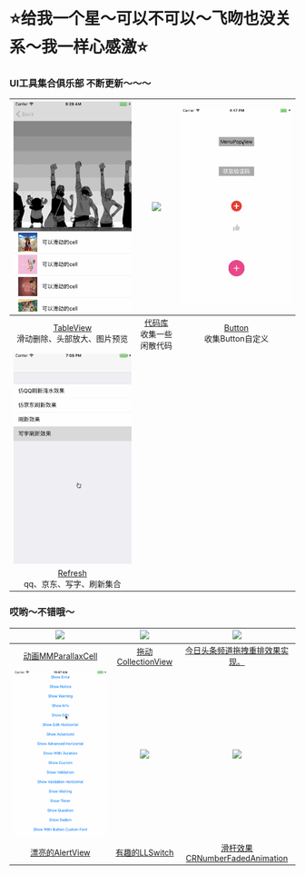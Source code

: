 # ⭐️给我一个星～可以不可以～飞吻也没关系～我一样心感激⭐️

### UI工具集合俱乐部   不断更新～～～

|[![](https://github.com/CooFree/CFCustomTableView/blob/master/CFCustomTableView/1.gif)](https://github.com/CooFree/CFCustomTableView)|[![](./pics/1.gif)](https://github.com/CooFree/BaseCode)|[![](https://github.com/CooFree/CFButton/blob/master/1.gif)](https://github.com/CooFree/CFButton)|
|:---:|:---:|:---:|
|[TableView](https://github.com/CooFree/CFCustomTableView)<br>滑动删除、头部放大、图片预览|[代码库](https://github.com/CooFree/BaseCode)<br>收集一些闲散代码|[Button](https://github.com/CooFree/CFButton)<br>收集Button自定义|
|[![](https://github.com/CooFree/CFRefresh/blob/master/1.gif)](https://github.com/CooFree/CFRefresh)|||
|[Refresh](https://github.com/CooFree/CFRefresh)<br>qq、京东、写字、刷新集合|||

### 哎哟～不错哦～
|[![](https://github.com/adad184/MMParallaxCell/blob/master/DEMO.gif)](https://github.com/adad184/MMParallaxCell)|[![](https://raw.githubusercontent.com/ra1028/RACollectionViewReorderableTripletLayout/master/Assets/animation.gif)](https://raw.githubusercontent.com/ra1028/RACollectionViewReorderableTripletLayout)|[![](https://github.com/asiosldh/BMDragCellCollectionView/blob/master/Resources/4.gif)](https://github.com/asiosldh/BMDragCellCollectionView)|
|:---:|:---:|:---:|
|[动画MMParallaxCell](https://github.com/adad184/MMParallaxCell)|[拖动CollectionView](https://raw.githubusercontent.com/ra1028/RACollectionViewReorderableTripletLayout)|[今日头条频道拖拽重排效果实现。](https://github.com/asiosldh/BMDragCellCollectionView)|
|[![](./pics/study2.gif)](https://github.com/dogo/SCLAlertView)|[![](https://github.com/lilei644/LLSwitch/blob/master/Preview/LLSwitchDemo.gif)](https://github.com/lilei644/LLSwitch)|[![](https://github.com/CRAnimation/CRNumberFadedAnimation/blob/master/Resource/CRNumberFaded.gif)](https://github.com/CRAnimation/CRNumberFadedAnimation)|
|[漂亮的AlertView](https://github.com/dogo/SCLAlertView)|[有趣的LLSwitch](https://github.com/lilei644/LLSwitch)|[滑杆效果CRNumberFadedAnimation](https://github.com/CRAnimation/CRNumberFadedAnimation)|

